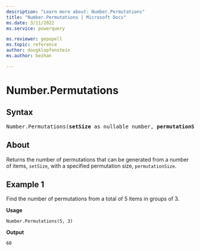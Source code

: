 ```yaml
---
description: "Learn more about: Number.Permutations"
title: "Number.Permutations | Microsoft Docs"
ms.date: 3/11/2022
ms.service: powerquery

ms.reviewer: gepopell
ms.topic: reference
author: dougklopfenstein
ms.author: bezhan

---
```

# Number.Permutations

## Syntax

<pre>
Number.Permutations(<b>setSize</b> as nullable number, <b>permutationSize</b> as nullable number) as nullable number
</pre>
  
## About

Returns the number of permutations that can be generated from a number of items, `setSize`, with a specified permutation size, `permutationSize`.

## Example 1

Find the number of permutations from a total of 5 items in groups of 3.

**Usage**

```powerquery-m
Number.Permutations(5, 3)
```

**Output**

`60`
